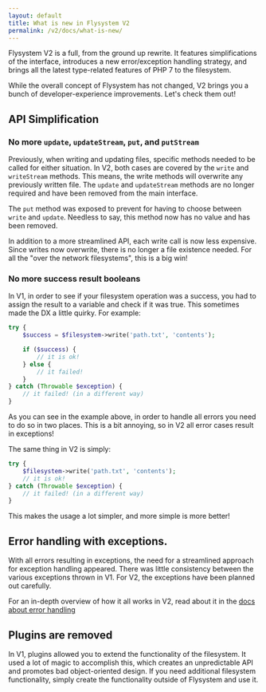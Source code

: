```yaml
---
layout: default
title: What is new in Flysystem V2
permalink: /v2/docs/what-is-new/
---
```


Flysystem V2 is a full, from the ground up rewrite. It features simplifications
of the interface, introduces a new error/exception handling strategy, and
brings all the latest type-related features of PHP 7 to the filesystem.

While the overall concept of Flysystem has not changed, V2 brings you a bunch
of developer-experience improvements. Let's check them out!

## API Simplification

### No more `update`, `updateStream`, `put`, and `putStream`

Previously, when writing and updating files, specific methods needed to be called
for either situation. In V2, both cases are covered by the `write` and `writeStream`
methods. This means, the write methods will overwrite any previously written file.
The `update` and `updateStream` methods are no longer required and have been removed
from the main interface.

The `put` method was exposed to prevent for having to choose between `write`
and `update`. Needless to say, this method now has no value and has been removed.

In addition to a more streamlined API, each write call is now less expensive. Since
writes now overwrite, there is no longer a file existence needed. For all the "over the
network filesystems", this is a big win!  

### No more success result booleans

In V1, in order to see if your filesystem operation was a success, you had to assign
the result to a variable and check if it was true. This sometimes made the DX a little
quirky. For example:

```php
try {
    $success = $filesystem->write('path.txt', 'contents');

    if ($success) {
        // it is ok!
    } else {
        // it failed!
    }
} catch (Throwable $exception) {
    // it failed! (in a different way)
}
```

As you can see in the example above, in order to handle all errors you need to do so
in two places. This is a bit annoying, so in V2 all error cases result in exceptions!

The same thing in V2 is simply:

```php
try {
    $filesystem->write('path.txt', 'contents');
    // it is ok!
} catch (Throwable $exception) {
    // it failed! (in a different way)
}
```

This makes the usage a lot simpler, and more simple is more better!

## Error handling with exceptions.

With all errors resulting in exceptions, the need for a streamlined approach
for exception handling appeared. There was little consistency between the various
exceptions thrown in V1. For V2, the exceptions have been planned out carefully.

For an in-depth overview of how it all works in V2, read about it in
the [docs about error handling](/v2/docs/usage/error-handling/)

## Plugins are removed

In V1, plugins allowed you to extend the functionality of the filesystem. It used a
lot of magic to accomplish this, which creates an unpredictable API and promotes
bad object-oriented design. If you need additional filesystem functionality, simply
create the functionality outside of Flysystem and use it.



